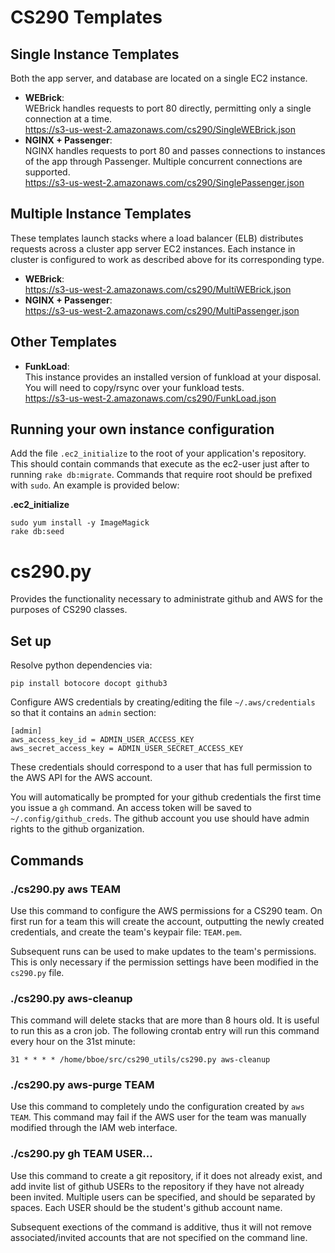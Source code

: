 # CS290 Templates

## Single Instance Templates

Both the app server, and database are located on a single EC2 instance.

* __WEBrick__:  
  WEBrick handles requests to port 80 directly, permitting only a single
  connection at a time.  
  https://s3-us-west-2.amazonaws.com/cs290/SingleWEBrick.json
* __NGINX + Passenger__:  
  NGINX handles requests to port 80 and passes connections to instances of the
  app through Passenger. Multiple concurrent connections are supported.  
  https://s3-us-west-2.amazonaws.com/cs290/SinglePassenger.json


## Multiple Instance Templates

These templates launch stacks where a load balancer (ELB) distributes requests
across a cluster app server EC2 instances. Each instance in cluster is
configured to work as described above for its corresponding type.

* __WEBrick__:  
  https://s3-us-west-2.amazonaws.com/cs290/MultiWEBrick.json
* __NGINX + Passenger__:  
  https://s3-us-west-2.amazonaws.com/cs290/MultiPassenger.json

## Other Templates

* __FunkLoad__:  
  This instance provides an installed version of funkload at your disposal. You
  will need to copy/rsync over your funkload tests.  
  https://s3-us-west-2.amazonaws.com/cs290/FunkLoad.json


## Running your own instance configuration

Add the file `.ec2_initialize` to the root of your application's
repository. This should contain commands that execute as the ec2-user just
after to running `rake db:migrate`. Commands that require root should be
prefixed with `sudo`. An example is provided below:

__.ec2_initialize__

    sudo yum install -y ImageMagick
    rake db:seed


# cs290.py

Provides the functionality necessary to administrate github and AWS for the
purposes of CS290 classes.

## Set up

Resolve python dependencies via:

    pip install botocore docopt github3

Configure AWS credentials by creating/editing the file `~/.aws/credentials` so
that it contains an `admin` section:

    [admin]
    aws_access_key_id = ADMIN_USER_ACCESS_KEY
    aws_secret_access_key = ADMIN_USER_SECRET_ACCESS_KEY

These credentials should correspond to a user that has full permission to the
AWS API for the AWS account.

You will automatically be prompted for your github credentials the first time
you issue a `gh` command. An access token will be saved to
`~/.config/github_creds`. The github account you use should have admin rights
to the github organization.

## Commands

### ./cs290.py aws TEAM

Use this command to configure the AWS permissions for a CS290 team. On first
run for a team this will create the account, outputting the newly created
credentials, and create the team's keypair file: `TEAM.pem`.

Subsequent runs can be used to make updates to the team's permissions. This is
only necessary if the permission settings have been modified in the `cs290.py`
file.

### ./cs290.py aws-cleanup

This command will delete stacks that are more than 8 hours old. It is useful to
run this as a cron job. The following crontab entry will run this command every
hour on the 31st minute:

    31 * * * * /home/bboe/src/cs290_utils/cs290.py aws-cleanup

### ./cs290.py aws-purge TEAM

Use this command to completely undo the configuration created by `aws
TEAM`. This command may fail if the AWS user for the team was manually modified
through the IAM web interface.

### ./cs290.py gh TEAM USER...

Use this command to create a git repository, if it does not already exist, and
add invite list of github USERs to the repository if they have not already been
invited. Multiple users can be specified, and should be separated by
spaces. Each USER should be the student's github account name.

Subsequent exections of the command is additive, thus it will not remove
associated/invited accounts that are not specified on the command line.
